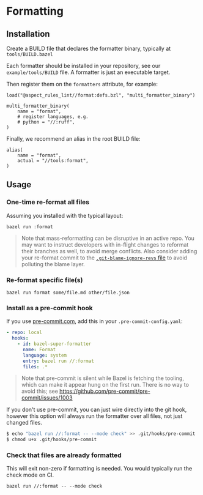 # Formatting

## Installation

Create a BUILD file that declares the formatter binary, typically at `tools/BUILD.bazel`

Each formatter should be installed in your repository, see our `example/tools/BUILD` file.
A formatter is just an executable target.

Then register them on the `formatters` attribute, for example:

```starlark
load("@aspect_rules_lint//format:defs.bzl", "multi_formatter_binary")

multi_formatter_binary(
    name = "format",
    # register languages, e.g.
    # python = "//:ruff",
)
```

Finally, we recommend an alias in the root BUILD file:

```starlark
alias(
    name = "format",
    actual = "//tools:format",
)
```

## Usage

### One-time re-format all files

Assuming you installed with the typical layout:

`bazel run :format`

> Note that mass-reformatting can be disruptive in an active repo.
> You may want to instruct developers with in-flight changes to reformat their branches as well, to avoid merge conflicts.
> Also consider adding your re-format commit to the
> [`.git-blame-ignore-revs` file](https://docs.github.com/en/repositories/working-with-files/using-files/viewing-a-file#ignore-commits-in-the-blame-view)
> to avoid polluting the blame layer.

### Re-format specific file(s)

`bazel run format some/file.md other/file.json`

### Install as a pre-commit hook

If you use [pre-commit.com](https://pre-commit.com/), add this in your `.pre-commit-config.yaml`:

```yaml
- repo: local
  hooks:
    - id: bazel-super-formatter
      name: Format
      language: system
      entry: bazel run //:format
      files: .*
```

> Note that pre-commit is silent while Bazel is fetching the tooling, which can make it appear hung on the first run.
> There is no way to avoid this; see https://github.com/pre-commit/pre-commit/issues/1003

If you don't use pre-commit, you can just wire directly into the git hook, however
this option will always run the formatter over all files, not just changed files.

```bash
$ echo "bazel run //:format -- --mode check" >> .git/hooks/pre-commit
$ chmod u+x .git/hooks/pre-commit
```

### Check that files are already formatted

This will exit non-zero if formatting is needed. You would typically run the check mode on CI.

`bazel run //:format -- --mode check`
